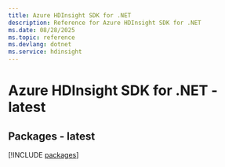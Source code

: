 ```yaml
---
title: Azure HDInsight SDK for .NET
description: Reference for Azure HDInsight SDK for .NET
ms.date: 08/28/2025
ms.topic: reference
ms.devlang: dotnet
ms.service: hdinsight
---
```

# Azure HDInsight SDK for .NET - latest
## Packages - latest
[!INCLUDE [packages](hdinsight-index.md)]